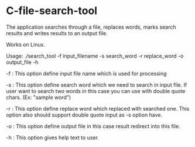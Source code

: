 C-file-search-tool
==================

The application searches through a file, replaces words, marks search results and writes results to an output file.

Works on Linux. 

Usage: ./search_tool -f input_filename -s search_word -r replace_word -o output_file -h



-f : This option define input file name which is used for processing

-s : This option define search word which we need to search in input file. If user want to search two words in this case you can use with double quote chars. (Ex: \"sample word\")

-r : This option define replace word which replaced with searched one. This option also should support double quote input as -s option have.

-o : This option define output file in this case result redirect into this file.

-h : This option gives help text to user.
